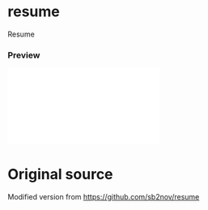 # resume
Resume

### Preview
![Resume PDF](/resume.pdf)

# Original source
Modified version from
https://github.com/sb2nov/resume
